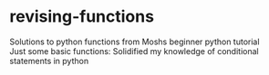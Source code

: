 # revising-functions
Solutions to python functions from Moshs beginner python tutorial
<br/>Just some basic functions: Solidified my knowledge of conditional statements in python
